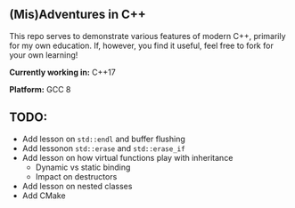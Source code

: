 ## (Mis)Adventures in C++
This repo serves to demonstrate various features of modern C++, primarily for
my own education. If, however, you find it useful, feel free to fork for your
own learning!

__Currently working in:__ C++17

__Platform:__ GCC 8
## TODO:
* Add lesson on `std::endl` and buffer flushing
* Add lessonon `std::erase` and `std::erase_if`
* Add lesson on how virtual functions play with inheritance
    * Dynamic vs static binding
    * Impact on destructors
* Add lesson on nested classes
* Add CMake
